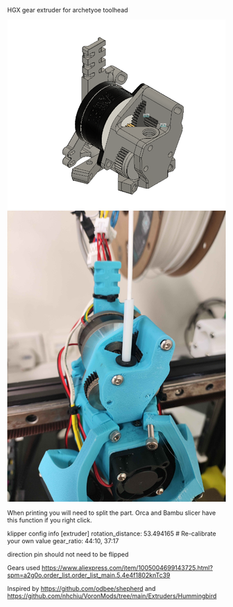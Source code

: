 HGX gear extruder for archetyoe toolhead

![Alt text](/images/image.png)
![Alt text](/images/IMG_20250217_110813.jpg)

When printing you will need to split the part. Orca and Bambu slicer have this function if you right click.

klipper config info
[extruder]
rotation_distance: 53.494165  # Re-calibrate your own value
gear_ratio: 44:10, 37:17

direction pin should not need to be flipped

Gears used https://www.aliexpress.com/item/1005004699143725.html?spm=a2g0o.order_list.order_list_main.5.4e4f1802knTc39

Inspired by https://github.com/odbee/shepherd
and
https://github.com/nhchiu/VoronMods/tree/main/Extruders/Hummingbird
